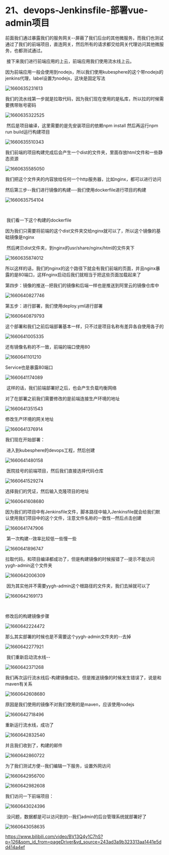 # 21、devops-Jenkinsfile-部署vue-admin项目

​	前面我们通过暴露我们的服务网关--屏蔽了我们后台的其他微服务，而我们也测试通过了我们的前端项目，直连网关，然后所有的请求都交给网关代理访问其他微服务，也都测试通过。



​	接下来我们进行前端应用的上云，前端应用我们使用流水线上云。





​	因为前端应用一般会使用到nodejs，所以我们使用kubesphere的这个带nodejs的jenkins代理，label设置为nodejs，这块是固定写法

![1660635231613](../../.vuepress/public/images/1660635231613.png)



我们的流水线第一步就是拉取代码，因为我们现在使用的是私库，所以拉的时候需要携带账号密码

![1660635322525](../../.vuepress/public/images/1660635322525.png)



​	然后是项目编译，这里需要的是先安装项目的依赖npm install 然后再运行npm run build运行构建项目

![1660635510343](../../.vuepress/public/images/1660635510343.png)



​	我们前端的项目构建完成后会产生一个dist的文件夹，里面存放html文件和一些静态资源

![1660635585050](../../.vuepress/public/images/1660635585050.png)

​		我们把这个文件夹的内容放给任何一个http服务器，比如nginx，都可以进行访问





​	然后第三步--我们进行镜像的构建---我们使用dockerfile进行项目的构建

![1660635754104](../../.vuepress/public/images/1660635754104.png)

​	

​	我们看一下这个构建的dockerfile

​		因为我们只需要将前端的这个dist文件夹交给nginx就可以了，所以这个镜像的基础镜像是nginx

​		然后拷贝dist文件夹，到nginx的usr/share/nginx/html的文件夹下

![1660635874012](../../.vuepress/public/images/1660635874012.png)



​		所以这样的话，我们的nginx的这个路径下就会有我们前端的页面，并且nginx暴露的是80端口，这样nginx启动后我们就相当于把这些页面加载起来了



第四步：镜像的推送--把我们的镜像和后端一样也是推送到阿里云的镜像仓库中

![1660640827746](../../.vuepress/public/images/1660640827746.png)





第五步：进行部署，我们使用deploy.yml进行部署

![1660640879793](../../.vuepress/public/images/1660640879793.png)



这个部署和我们之前后端部署基本一样，只不过是项目名称有差异各自使用各子的

![1660641005335](../../.vuepress/public/images/1660641005335.png)



还有镜像名称的不一致，前端的端口使用80

![1660641101210](../../.vuepress/public/images/1660641101210.png)



Service也是暴露80端口

![1660641174089](../../.vuepress/public/images/1660641174089.png)

​	这样的话，我们前端部署好之后，也会产生负载均衡网络



对了在部署之前我们需要修改的是前端连接生产环境的地址

![1660641351543](../../.vuepress/public/images/1660641351543.png)



修改生产环境的网关地址

![1660641376914](../../.vuepress/public/images/1660641376914.png)





我们现在开始部署：

​	进入到kubesphere的devops工程，然后创建

![1660641480158](../../.vuepress/public/images/1660641480158.png)



​	医院挂号的前端项目，然后我们直接选择代码仓库

![1660641529274](../../.vuepress/public/images/1660641529274.png)



 选择我们的凭证，然后输入克隆项目的地址

![1660641608680](../../.vuepress/public/images/1660641608680.png)



因为我们的项目中有Jenkinsfile文件，脚本路径中输入Jenkinsfile就会给我们默认使用我们项目中的这个文件，注意文件名称的一致性--然后点击创建

![1660641747906](../../.vuepress/public/images/1660641747906.png)





​	第一次构建--效率比较低一些慢一些

![1660641896747](../../.vuepress/public/images/1660641896747.png)



拉取代码，和项目编译都成功了，但是构建镜像的时候报错了--提示不能访问 yygh-admin这个文件夹

![1660642006309](../../.vuepress/public/images/1660642006309.png)



​	因为其实他并不需要yygh-admin这个根路径的文件夹，我们去掉就可以了

![1660642169173](../../.vuepress/public/images/1660642169173.png)



​	

修改后的构建镜像步骤

![1660642224472](../../.vuepress/public/images/1660642224472.png)





那么其实部署的时候也是不需要这个yygh-admin文件夹的--去掉

![1660642277921](../../.vuepress/public/images/1660642277921.png)



​	我们重新启动流水线--

![1660642371268](../../.vuepress/public/images/1660642371268.png)



​	我们再次运行流水线后-构建镜像成功，但是推送镜像的时候发生错误了，说是和maven有关系

![1660642608680](../../.vuepress/public/images/1660642608680.png)



原因是我们使用的镜像不对我们使用的是maven，应该使用nodejs

![1660642718496](../../.vuepress/public/images/1660642718496.png)



 重新运行流水线，成功了

![1660642832540](../../.vuepress/public/images/1660642832540.png)





并且我们收到了，构建的邮件

![1660642860722](../../.vuepress/public/images/1660642860722.png)





为了我们测试方便--我们编辑一下服务，设置外网访问

![1660642956700](../../.vuepress/public/images/1660642956700.png)



![1660642982608](../../.vuepress/public/images/1660642982608.png)





我们访问一下前端项目：

![1660643024396](../../.vuepress/public/images/1660643024396.png)





​	没问题，数据都是可以访问到的--我们admin的后台管理系统就部署好了

![1660643058635](../../.vuepress/public/images/1660643058635.png)













https://www.bilibili.com/video/BV13Q4y1C7hS?p=126&spm_id_from=pageDriver&vd_source=243ad3a9b323313aa1441e5dd414a4ef















































































































































































